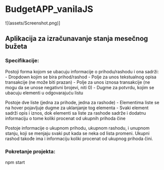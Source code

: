 # BudgetAPP_vanilaJS

![(assets/Screenshot.png)]

## Aplikacija za izračunavanje stanja mesečnog bužeta

### Specifikacije:

Postoji forma kojom se ubacuju informacije o prihodu/rashodu i ona sadrži:
    - Dropdown kojim se bira prihod/rashod
    - Polje za unos tekstualnog opisa transakcije (ne može biti prazan)
    - Polje za unos iznosa transakcije (ne mogu da se unose negativni brojevi, niti 0)
    - Dugme za potvrdu, kojim se ubacuju elementi u odgovarajuću listu

Postoje dve liste (jedna za prihode, jedna za rashode)
    - Elementima liste se na hover pojavljuje dugme za uklanjanje tog elementa
    - Svaki element sadrži opis i iznos, dok elementi sa liste za rashode sadrže i dodatnu informaciju o tome koliki procenat od ukupnih prihoda čine
    
Postoje informacije o ukupnom prihodu, ukupnom rashodu, i unupnom stanju, koji se menjaju svaki put kada se neka od lista promeni. Ukupni rashod takođe ima i informaciju koliki procenat od ukupnog prihoda čini. 

### Pokretanje projekta:
npm start

